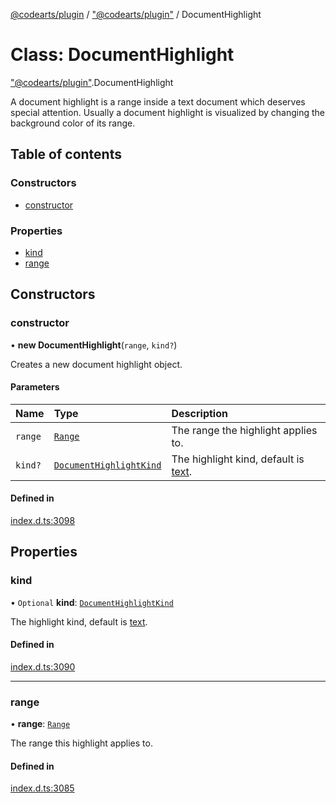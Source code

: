 [@codearts/plugin](../README.md) / ["@codearts/plugin"](../modules/_codearts_plugin_.md) / DocumentHighlight

# Class: DocumentHighlight

["@codearts/plugin"](../modules/_codearts_plugin_.md).DocumentHighlight

A document highlight is a range inside a text document which deserves
special attention. Usually a document highlight is visualized by changing
the background color of its range.

## Table of contents

### Constructors

- [constructor](codearts_plugin_.DocumentHighlight.md#constructor)

### Properties

- [kind](codearts_plugin_.DocumentHighlight.md#kind)
- [range](codearts_plugin_.DocumentHighlight.md#range)

## Constructors

### constructor

• **new DocumentHighlight**(`range`, `kind?`)

Creates a new document highlight object.

#### Parameters

| Name | Type | Description |
| :------ | :------ | :------ |
| `range` | [`Range`](codearts_plugin_.Range.md) | The range the highlight applies to. |
| `kind?` | [`DocumentHighlightKind`](../enums/codearts_plugin_.DocumentHighlightKind.md) | The highlight kind, default is [text](../enums/codearts_plugin_.DocumentHighlightKind.md#text). |

#### Defined in

[index.d.ts:3098](https://github.com/huaweicloud/cloudide-plugin-api/blob/4d28848/index.d.ts#L3098)

## Properties

### kind

• `Optional` **kind**: [`DocumentHighlightKind`](../enums/codearts_plugin_.DocumentHighlightKind.md)

The highlight kind, default is [text](../enums/codearts_plugin_.DocumentHighlightKind.md#text).

#### Defined in

[index.d.ts:3090](https://github.com/huaweicloud/cloudide-plugin-api/blob/4d28848/index.d.ts#L3090)

___

### range

• **range**: [`Range`](codearts_plugin_.Range.md)

The range this highlight applies to.

#### Defined in

[index.d.ts:3085](https://github.com/huaweicloud/cloudide-plugin-api/blob/4d28848/index.d.ts#L3085)
